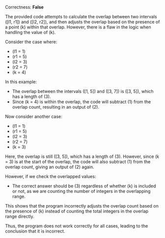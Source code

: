 Correctness: **False**

The provided code attempts to calculate the overlap between two intervals \([l1, r1]\) and \([l2, r2]\), and then adjusts the overlap based on the presence of a point \(k\) within that overlap. However, there is a flaw in the logic when handling the value of \(k\). 

Consider the case where:
- \(l1 = 1\)
- \(r1 = 5\)
- \(l2 = 3\)
- \(r2 = 7\)
- \(k = 4\)

In this example:
- The overlap between the intervals \([1, 5]\) and \([3, 7]\) is \([3, 5]\), which has a length of \(3\).
- Since \(k = 4\) is within the overlap, the code will subtract \(1\) from the overlap count, resulting in an output of \(2\).

Now consider another case:
- \(l1 = 1\)
- \(r1 = 5\)
- \(l2 = 3\)
- \(r2 = 7\)
- \(k = 3\)

Here, the overlap is still \([3, 5]\), which has a length of \(3\). However, since \(k = 3\) is at the start of the overlap, the code will also subtract \(1\) from the overlap count, giving an output of \(2\) again.

However, if we check the overlapped values:
- The correct answer should be \(3\) regardless of whether \(k\) is included or not, as we are counting the number of integers in the overlapping range.

This shows that the program incorrectly adjusts the overlap count based on the presence of \(k\) instead of counting the total integers in the overlap range directly.

Thus, the program does not work correctly for all cases, leading to the conclusion that it is incorrect.